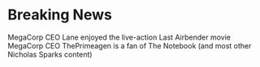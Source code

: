 # Breaking News

MegaCorp CEO Lane enjoyed the live-action Last Airbender movie
MegaCorp CEO ThePrimeagen is a fan of The Notebook (and most other Nicholas Sparks content)
